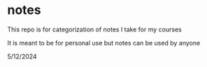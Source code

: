 # notes

This repo is for categorization of notes I take for my courses 

It is meant to be for personal use but notes can be used by anyone 

5/12/2024